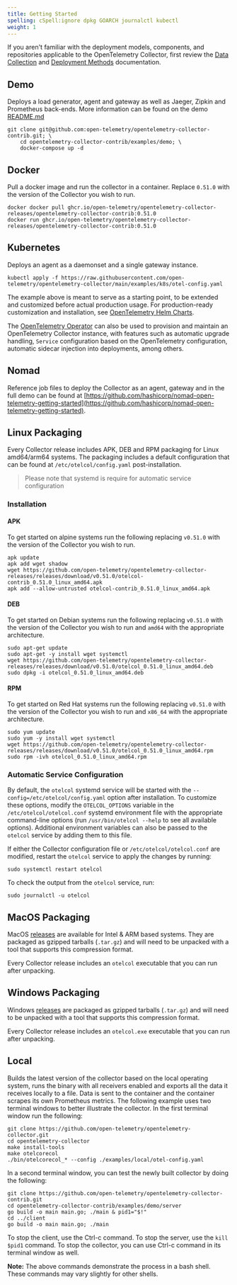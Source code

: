 ```yaml
---
title: Getting Started
spelling: cSpell:ignore dpkg GOARCH journalctl kubectl
weight: 1
---
```


If you aren't familiar with the deployment models, components, and repositories
applicable to the OpenTelemetry Collector, first review the [Data Collection](../../concepts/data-collection)
and [Deployment Methods](../deployment-methods) documentation.

## Demo

Deploys a load generator, agent and gateway as well as Jaeger, Zipkin and
Prometheus back-ends. More information can be found on the demo
[README.md](https://github.com/open-telemetry/opentelemetry-collector-contrib/tree/main/examples/demo)

```console
git clone git@github.com:open-telemetry/opentelemetry-collector-contrib.git; \
    cd opentelemetry-collector-contrib/examples/demo; \
    docker-compose up -d
```

## Docker

Pull a docker image and run the collector in a container. Replace `0.51.0`
with the version of the Collector you wish to run.

```console
docker docker pull ghcr.io/open-telemetry/opentelemetry-collector-releases/opentelemetry-collector-contrib:0.51.0
docker run ghcr.io/open-telemetry/opentelemetry-collector-releases/opentelemetry-collector-contrib:0.51.0
```

## Kubernetes

Deploys an agent as a daemonset and a single gateway instance.

```console
kubectl apply -f https://raw.githubusercontent.com/open-telemetry/opentelemetry-collector/main/examples/k8s/otel-config.yaml
```

The example above is meant to serve as a starting point, to be extended and
customized before actual production usage. For production-ready customization and installation, see
[OpenTelemetry Helm Charts](https://github.com/open-telemetry/opentelemetry-helm-charts).

The [OpenTelemetry
Operator](https://github.com/open-telemetry/opentelemetry-operator) can also be
used to provision and maintain an OpenTelemetry Collector instance, with
features such as automatic upgrade handling, `Service` configuration based on
the OpenTelemetry configuration, automatic sidecar injection into deployments,
among others.

## Nomad

Reference job files to deploy the Collector as an agent, gateway and in the
full demo can be found at
[https://github.com/hashicorp/nomad-open-telemetry-getting-started](https://github.com/hashicorp/nomad-open-telemetry-getting-started).

## Linux Packaging

Every Collector release includes APK, DEB and RPM packaging for Linux amd64/arm64
systems. The packaging includes a default configuration that can be found at
`/etc/otelcol/config.yaml` post-installation.

> Please note that systemd is require for automatic service configuration

### Installation

#### APK

To get started on alpine systems run the following replacing `v0.51.0` with the
version of the Collector you wish to run.

```console
apk update
apk add wget shadow
wget https://github.com/open-telemetry/opentelemetry-collector-releases/releases/download/v0.51.0/otelcol-contrib_0.51.0_linux_amd64.apk
apk add --allow-untrusted otelcol-contrib_0.51.0_linux_amd64.apk
```

#### DEB

To get started on Debian systems run the following replacing `v0.51.0` with the
version of the Collector you wish to run and `amd64` with the appropriate
architecture.

```console
sudo apt-get update
sudo apt-get -y install wget systemctl
wget https://github.com/open-telemetry/opentelemetry-collector-releases/releases/download/v0.51.0/otelcol_0.51.0_linux_amd64.deb
sudo dpkg -i otelcol_0.51.0_linux_amd64.deb
```

#### RPM

To get started on Red Hat systems run the following replacing `v0.51.0` with the
version of the Collector you wish to run and `x86_64` with the appropriate
architecture.

```console
sudo yum update
sudo yum -y install wget systemctl
wget https://github.com/open-telemetry/opentelemetry-collector-releases/releases/download/v0.51.0/otelcol_0.51.0_linux_amd64.rpm
sudo rpm -ivh otelcol_0.51.0_linux_amd64.rpm
```

### Automatic Service Configuration

By default, the `otelcol` systemd service will be started with the
`--config=/etc/otelcol/config.yaml` option after installation.  To
customize these options, modify the `OTELCOL_OPTIONS` variable in the
`/etc/otelcol/otelcol.conf` systemd environment file with the
appropriate command-line options (run `/usr/bin/otelcol --help` to see all
available options).  Additional environment variables can also be passed to the
`otelcol` service by adding them to this file.

If either the Collector configuration file or
`/etc/otelcol/otelcol.conf` are modified, restart the
`otelcol` service to apply the changes by running:

```console
sudo systemctl restart otelcol
```

To check the output from the `otelcol` service, run:

```console
sudo journalctl -u otelcol
```

## MacOS Packaging

MacOS [releases](https://github.com/open-telemetry/opentelemetry-collector-releases/releases)
are available for Intel & ARM based systems.
They are packaged as gzipped tarballs (`.tar.gz`) and will need to be unpacked with a tool
that supports this compression format.

Every Collector release includes an `otelcol` executable that you can run after unpacking.

## Windows Packaging

Windows [releases](https://github.com/open-telemetry/opentelemetry-collector-releases/releases) are packaged as gzipped
tarballs (`.tar.gz`) and will need to be unpacked with a tool that supports this compression format.

Every Collector release includes an `otelcol.exe` executable that you can run after unpacking.

## Local

Builds the latest version of the collector based on the local operating system,
runs the binary with all receivers enabled and exports all the data it receives
locally to a file. Data is sent to the container and the container scrapes its own
Prometheus metrics. The following example uses two terminal windows to better illustrate
the collector.   In the first terminal window run the following:

```console
git clone https://github.com/open-telemetry/opentelemetry-collector.git
cd opentelemetry-collector
make install-tools
make otelcorecol
./bin/otelcorecol_* --config ./examples/local/otel-config.yaml
```

In a second terminal window, you can test the newly built collector
by doing the following:

```console
git clone https://github.com/open-telemetry/opentelemetry-collector-contrib.git
cd opentelemetry-collector-contrib/examples/demo/server
go build -o main main.go; ./main & pid1="$!"
cd ../client
go build -o main main.go; ./main
```

To stop the client, use the Ctrl-c command.  To stop the server, use the `kill $pid1` command.
To stop the collector, you can use Ctrl-c command in its terminal window as well.

 **Note:**  The above commands demonstrate the process in a bash shell. These commands may vary slightly
 for other shells.
